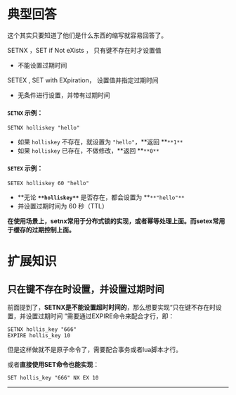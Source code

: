 # 典型回答


这个其实只要知道了他们是什么东西的缩写就容易回答了。



SETNX ，SET if Not eXists ， 只有键不存在时才设置值

+ 不能设置过期时间

SETEX  ,   SET with EXpiration，  设置值并指定过期时间

+ 无条件进行设置，并带有过期时间



#### `SETNX` 示例：
```plain
SETNX holliskey "hello"
```

+ 如果 `holliskey` 不存在，就设置为 `"hello"`，**返回 **`**1**`
+ 如果 `holliskey` 已存在，不做修改，**返回 **`**0**`



####  `SETEX` 示例：
```plain
SETEX holliskey 60 "hello"
```

+ **无论 **`**holliskey**`** 是否存在，都会设置为 **`**"hello"**`
+ 并设置过期时间为 60 秒（TTL）



**在使用场景上，setnx常用于分布式锁的实现，或者幂等处理上面。而setex常用于缓存的过期控制上面。**



# 扩展知识


##  只在键不存在时设置，并设置过期时间  


前面提到了，**SETNX是不能设置超时时间的**，那么想要实现“只在键不存在时设置，并设置过期时间 ”需要通过EXPIRE命令来配合才行，即：



```plain
SETNX hollis_key "666"
EXPIRE hollis_key 10
```



但是这样做就不是原子命令了，需要配合事务或者lua脚本才行。



或者**直接使用SET命令也能实现**：



```plain
SET hollis_key "666" NX EX 10
```



****

